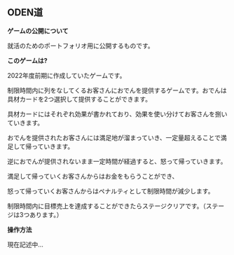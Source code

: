 ## ODEN道


**ゲームの公開について**

就活のためのポートフォリオ用に公開するものです。

**このゲームは?**

2022年度前期に作成していたゲームです。

制限時間内に列をなしてくるお客さんにおでんを提供するゲームです。おでんは具材カードを2つ選択して提供することができます。

具材カードにはそれぞれ効果が書かれており、効果を使い分けてお客さんを捌いていきます。

おでんを提供されたお客さんには満足地が溜まっていき、一定量超えることで満足して帰っていきます。

逆におでんが提供されないまま一定時間が経過すると、怒って帰っていきます。

満足して帰っていくお客さんからはお金をもらうことができ、

怒って帰っていくお客さんからはペナルティとして制限時間が減少します。

制限時間内に目標売上を達成することができたらステージクリアです。（ステージは3つあります。）

**操作方法**

現在記述中...
